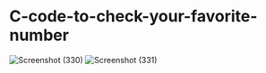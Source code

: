 # C-code-to-check-your-favorite-number
![Screenshot (330)](https://github.com/RishabhRaj240/C-code-to-check-your-favorite-number/assets/155876855/3bc6d635-b9cc-4370-8cf4-447172bee39a)
![Screenshot (331)](https://github.com/RishabhRaj240/C-code-to-check-your-favorite-number/assets/155876855/b06d2a4b-895d-447e-8f84-5eb3f963e631)
